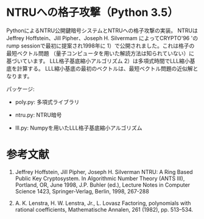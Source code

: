 ﻿# NTRUへの格子攻撃（Python 3.5）

PythonによるNTRU公開鍵暗号システムとNTRUへの格子攻撃の実装。
NTRUはJeffrey Hoffstein、Jill Pipher、Joseph H. Silvermam によってCRYPTO'96 'の
rump sessionで最初に提案され1998年に 1）で公開されました。これは格子の最短ベクトル問題
（量子コンピュータを用いた解読方法は知られていない）に基づいています。
LLL格子基底縮小アルゴリズム 2）は多項式時間でLLL縮小基底を計算する。
LLL縮小基底の最初のベクトルは、最短ベクトル問題の近似解となります。

パッケージ:

* poly.py: 多項式ライブラリ

* ntru.py: NTRU暗号

* lll.py: Numpyを用いたLLL格子基底縮小アルゴリズム

# 参考文献

1) Jeffrey Hoffstein, Jill Pipher, Joseph H. Silverman 
NTRU: A Ring Based Public Key Cryptosystem. In Algorithmic Number Theory (ANTS III), 
Portland, OR, June 1998, J.P. Buhler (ed.), Lecture Notes in Computer Science 1423, 
Springer-Verlag, Berlin, 1998, 267-288

2) A. K. Lenstra, H. W. Lenstra, Jr., L. Lovasz Factoring, polynomials with rational
coefficients, Mathematische Annalen, 261 (1982), pp. 513–534.